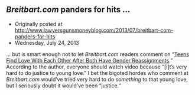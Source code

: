 ## <em>Breitbart.com</em> panders for hits …

 * Originally posted at http://www.lawyersgunsmoneyblog.com/2013/07/breitbart-com-panders-for-hits
 * Wednesday, July 24, 2013

… but is smart enough not to let _Breitbart.com_ readers comment on “[Teens Find Love With Each Other After Both Have Gender Reassignments](http://www.breitbart.com/InstaBlog/2013/07/23/Teens-Find-Love-With-Each-Other-After-Both-Have-Gender-Reassignments).” According to the author, everyone should watch video because “[i]t’s very hard to do justice to young love.” I bet the bigoted hordes who comment at _Breitbart.com_ would’ve tried very hard to do _something_ to that young love, but I seriously doubt it would’ve been “justice.”